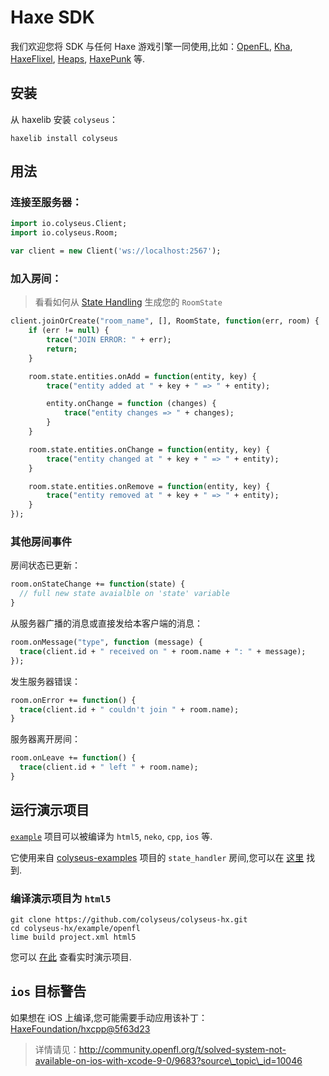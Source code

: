 # Haxe SDK

我们欢迎您将 SDK 与任何 Haxe 游戏引擎一同使用,比如：[OpenFL](https://www.openfl.org/), [Kha](http://kha.tech/), [HaxeFlixel](http://haxeflixel.com/), [Heaps](https://heaps.io/), [HaxePunk](http://haxepunk.com/) 等.

## 安装

从 haxelib 安装 `colyseus`：

```
haxelib install colyseus
```

## 用法

### 连接至服务器：

```haxe
import io.colyseus.Client;
import io.colyseus.Room;

var client = new Client('ws://localhost:2567');
```

### 加入房间：

> 看看如何从 [State Handling](/state/schema/#client-side-schema-generation) 生成您的 `RoomState`

```haxe
client.joinOrCreate("room_name", [], RoomState, function(err, room) {
    if (err != null) {
        trace("JOIN ERROR: " + err);
        return;
    }

    room.state.entities.onAdd = function(entity, key) {
        trace("entity added at " + key + " => " + entity);

        entity.onChange = function (changes) {
            trace("entity changes => " + changes);
        }
    }

    room.state.entities.onChange = function(entity, key) {
        trace("entity changed at " + key + " => " + entity);
    }

    room.state.entities.onRemove = function(entity, key) {
        trace("entity removed at " + key + " => " + entity);
    }
});
```

### 其他房间事件

房间状态已更新：

```haxe
room.onStateChange += function(state) {
  // full new state avaialble on 'state' variable
}
```

从服务器广播的消息或直接发给本客户端的消息：

```haxe
room.onMessage("type", function (message) {
  trace(client.id + " received on " + room.name + ": " + message);
});
```

发生服务器错误：

```haxe
room.onError += function() {
  trace(client.id + " couldn't join " + room.name);
}
```

服务器离开房间：

```haxe
room.onLeave += function() {
  trace(client.id + " left " + room.name);
}
```

## 运行演示项目

[`example`](https://github.com/colyseus/colyseus-hx/blob/master/example/openfl) 项目可以被编译为 `html5`, `neko`, `cpp`, `ios` 等.

它使用来自 [colyseus-examples](https://github.com/colyseus/colyseus-examples) 项目的 `state_handler` 房间,您可以在 [这里](https://github.com/colyseus/colyseus-examples/blob/master/rooms/02-state-handler.ts) 找到.

### 编译演示项目为 `html5`

```
git clone https://github.com/colyseus/colyseus-hx.git
cd colyseus-hx/example/openfl
lime build project.xml html5
```

您可以 [在此](http://colyseus.io/colyseus-hx/) 查看实时演示项目.


## `ios` 目标警告

如果想在 iOS 上编译,您可能需要手动应用该补丁：[HaxeFoundation/hxcpp@5f63d23](https://github.com/HaxeFoundation/hxcpp/commit/5f63d23768988ba2a4d4488843afab70d279a593)

> 详情请见：http://community.openfl.org/t/solved-system-not-available-on-ios-with-xcode-9-0/9683?source\_topic\_id=10046
